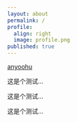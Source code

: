 ```yaml
---
layout: about
permalink: /
profile:
  align: right
  image: profile.png
published: true
---
```


[anyoohu](https://anyoohu.github.io)

这是个测试...

这是个测试...

这是个测试...

